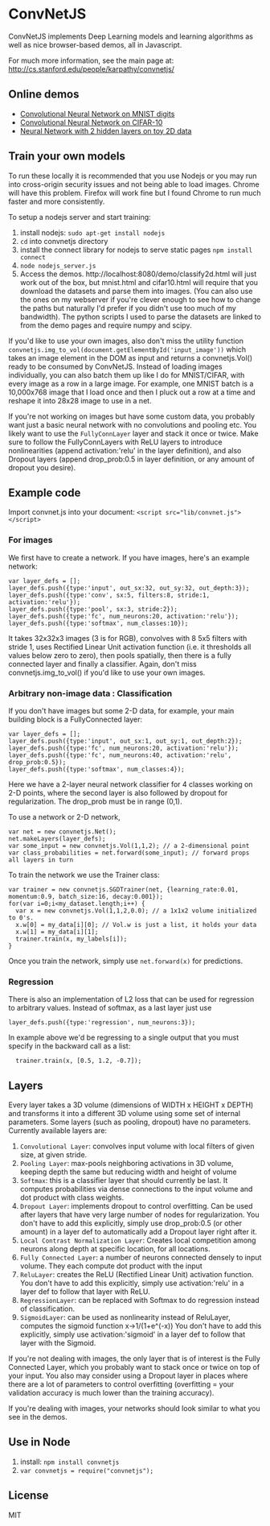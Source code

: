 
# ConvNetJS

ConvNetJS implements Deep Learning models and learning algorithms as well as nice browser-based demos, all in Javascript.

For much more information, see the main page at:
http://cs.stanford.edu/people/karpathy/convnetjs/

## Online demos
- [Convolutional Neural Network on MNIST digits](http://cs.stanford.edu/~karpathy/convnetjs/demo/mnist.html)
- [Convolutional Neural Network on CIFAR-10](http://cs.stanford.edu/~karpathy/convnetjs/demo/cifar10.html)
- [Neural Network with 2 hidden layers on toy 2D data](http://cs.stanford.edu/~karpathy/convnetjs/demo/classify2d.html)

## Train your own models
To run these locally it is recommended that you use Nodejs or you may run into cross-origin security issues and not being able to load images. Chrome will have this problem. Firefox will work fine but I found Chrome to run much faster and more consistently.

To setup a nodejs server and start training:

1. install nodejs: `sudo apt-get install nodejs`
2. `cd` into convnetjs directory
3. install the connect library for nodejs to serve static pages `npm install connect`
4. `node nodejs_server.js`
5. Access the demos. http://localhost:8080/demo/classify2d.html will just work out of the box, but mnist.html and cifar10.html will require that you download the datasets and parse them into images. (You can also use the ones on my webserver if you're clever enough to see how to change the paths but naturally I'd prefer if you didn't use too much of my bandwidth). The python scripts I used to parse the datasets are linked to from the demo pages and require numpy and scipy.

If you'd like to use your own images, also don't miss the utility function `convnetjs.img_to_vol(document.getElementById('input_image'))` which takes an image element in the DOM as input and returns a convnetjs.Vol() ready to be consumed by ConvNetJS. Instead of loading images individually, you can also batch them up like I do for MNIST/CIFAR, with every image as a row in a large image. For example, one MNIST batch is a 10,000x768 image that I load once and then I pluck out a row at a time and reshape it into 28x28 image to use in a net.

If you're not working on images but have some custom data, you probably want just a basic neural network with no convolutions and pooling etc. You likely want to use the `FullyConnLayer` layer and stack it once or twice. Make sure to follow the FullyConnLayers with ReLU layers to introduce nonlinearities (append activation:'relu' in the layer definition), and also Dropout layers (append drop_prob:0.5 in layer definition, or any amount of dropout you desire).

## Example code
Import convnet.js into your document: `<script src="lib/convnet.js"></script>`

### For images
We first have to create a network. If you have images, here's an example network:

    var layer_defs = [];
    layer_defs.push({type:'input', out_sx:32, out_sy:32, out_depth:3});
    layer_defs.push({type:'conv', sx:5, filters:8, stride:1, activation:'relu'});
    layer_defs.push({type:'pool', sx:3, stride:2});
    layer_defs.push({type:'fc', num_neurons:20, activation:'relu'});
    layer_defs.push({type:'softmax', num_classes:10});

It takes 32x32x3 images (3 is for RGB), convolves with 8 5x5 filters with stride 1, uses Rectified Linear Unit activation function (i.e. it thresholds all values below zero to zero), then pools spatially, then there is a fully connected layer and finally a classifier. Again, don't miss convnetjs.img_to_vol() if you'd like to use your own images.

### Arbitrary non-image data : Classification
If you don't have images but some 2-D data, for example, your main building block is a FullyConnected layer:

    var layer_defs = [];
    layer_defs.push({type:'input', out_sx:1, out_sy:1, out_depth:2});
    layer_defs.push({type:'fc', num_neurons:20, activation:'relu'});
    layer_defs.push({type:'fc', num_neurons:40, activation:'relu', drop_prob:0.5});
    layer_defs.push({type:'softmax', num_classes:4});

Here we have a 2-layer neural network classifier for 4 classes working on 2-D points, where the second layer is also followed by dropout for regularization. The drop_prob must be in range (0,1).

To use a network or 2-D network,

    var net = new convnetjs.Net();
    net.makeLayers(layer_defs);
    var some_input = new convnetjs.Vol(1,1,2); // a 2-dimensional point
    var class_probabilities = net.forward(some_input); // forward props all layers in turn

To train the network we use the Trainer class:

    var trainer = new convnetjs.SGDTrainer(net, {learning_rate:0.01, momentum:0.9, batch_size:16, decay:0.001});
    for(var i=0;i<my_dataset.length;i++) {
      var x = new convnetjs.Vol(1,1,2,0.0); // a 1x1x2 volume initialized to 0's.
      x.w[0] = my_data[i][0]; // Vol.w is just a list, it holds your data
      x.w[1] = my_data[i][1];
      trainer.train(x, my_labels[i]);
    }

Once you train the network, simply use `net.forward(x)` for predictions.

### Regression
There is also an implementation of L2 loss that can be used for regression to arbitrary values. Instead of softmax, as a last layer just use 

    layer_defs.push({type:'regression', num_neurons:3});

In example above we'd be regressing to a single output that you must specify in the backward call as a list:

      trainer.train(x, [0.5, 1.2, -0.7]);


## Layers
Every layer takes a 3D volume (dimensions of WIDTH x HEIGHT x DEPTH) and transforms it into a different 3D volume using some set of internal parameters. Some layers (such as pooling, dropout) have no parameters. Currently available layers are:

1. `Convolutional Layer`: convolves input volume with local filters of given size, at given stride.
2. `Pooling Layer`: max-pools neighboring activations in 3D volume, keeping depth the same but reducing width and height of volume
3. `Softmax`: this is a classifier layer that should currently be last. It computes probabilities via dense connections to the input volume and dot product with class weights.
4. `Dropout Layer`: implements dropout to control overfitting. Can be used after layers that have very large number of nodes for regularization. You don't have to add this explicitly, simply use drop_prob:0.5 (or other amount) in a layer def to automatically add a Dropout layer right after it.
5. `Local Contrast Normalization Layer`: Creates local competition among neurons along depth at specific location, for all locations.
6. `Fully Connected Layer`: a number of neurons connected densely to input volume. They each compute dot product with the input
7. `ReluLayer`: creates the ReLU (Rectified Linear Unit) activation function. You don't have to add this explicitly, simply use activation:'relu' in a layer def to follow that layer with ReLU.
8. `RegressionLayer`: can be replaced with Softmax to do regression instead of classification.
9. `SigmoidLayer`: can be used as nonlinearity instead of ReluLayer, computes the sigmoid function x->1/(1+e^(-x)) You don't have to add this explicitly, simply use activation:'sigmoid' in a layer def to follow that layer with the Sigmoid.

If you're not dealing with images, the only layer that is of interest is the Fully Connected Layer, which you probably want to stack once or twice on top of your input. You also may consider using a Dropout layer in places where there are a lot of parameters to control overfitting (overfitting = your validation accuracy is much lower than the training accuracy).

If you're dealing with images, your networks should look similar to what you see in the demos.

## Use in Node
1. install: `npm install convnetjs`
2. `var convnetjs = require("convnetjs");`

## License
MIT
